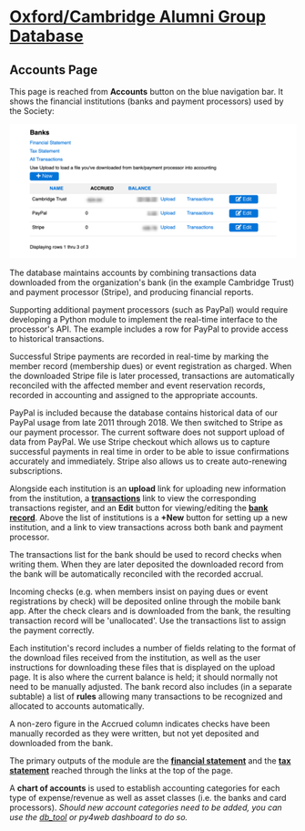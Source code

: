 # [Oxford/Cambridge Alumni Group Database](index.md)

## Accounts Page

This page is reached from **Accounts** button on the blue navigation bar. It shows the financial
institutions (banks and payment processors) used by the Society:

![accounts page](images/accounts.png)

The database maintains accounts by combining transactions data downloaded from the organization's bank (in the example Cambridge Trust) and payment processor (Stripe), and producing financial reports.

Supporting additional payment processors (such as PayPal) would require developing a Python module to implement the real-time interface to the processor's API. The example includes a row for PayPal to provide access to historical transactions.

Successful Stripe payments are recorded in real-time by marking the member record (membership dues) or event registration as charged. When the downloaded Stripe file is later processed, transactions are automatically reconciled with the affected member and event reservation records, recorded in accounting and assigned to the appropriate accounts.

PayPal is included because the database contains historical data of our PayPal usage from late 2011 through 2018. We then switched to Stripe as our payment processor. The current software does not support upload of data from PayPal. We use Stripe checkout which allows us to capture successful payments in real time in order to be able to issue confirmations accurately and immediately. Stripe also allows us to create auto-renewing subscriptions.

Alongside each institution is an **upload** link for uploading new information from the institution, a [**transactions**](account_transactions.md) link to view the corresponding transactions register, and an **Edit** button for viewing/editing the [**bank record**](bank_record.md). Above the list of institutions is a **+New** button for setting up a new institution, and a link to view transactions across both bank and payment processor.

The transactions list for the bank should be used to record checks when writing them. When they are later deposited the downloaded record from the bank will be automatically reconciled with the recorded accrual.

Incoming checks (e.g. when members insist on paying dues or event registrations by check) will be deposited online through the mobile bank app. After the check clears and is downloaded from the bank, the resulting transaction record will be 'unallocated'. Use the transactions list to assign the payment correctly.

Each institution's record includes a number of fields relating to the format of the download files received from the institution, as well as the user instructions for downloading these files that is displayed on the upload page. It is also where the current balance is held; it should normally not need to be manually adjusted. The bank record also includes (in a separate subtable) a list of **rules** allowing many transactions to be recognized and allocated to accounts automatically.

A non-zero figure in the Accrued column indicates checks have been manually recorded as they were written, but not yet deposited and downloaded from the bank.

The primary outputs of the module are the [**financial statement**](financial_statement.md) and the [**tax statement**](tax_statement.md) reached through the links at the top of the page.

A **chart of accounts** is used to establish accounting categories for each type of expense/revenue as well as asset classes (i.e. the banks and card processors). *Should new account categories need to be added, you can use the [db_tool](db_tool.md) or py4web dashboard to do so.*
